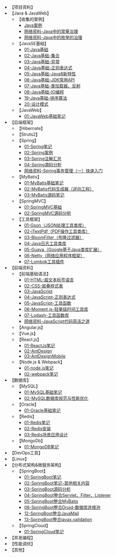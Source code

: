 * 【项目资料】
* 【Java & JavaWeb】
  * 【收集的案例】
    * [Java案例](/01-Java&JavaWeb/00-收集的案例/Java案例)
    * [网络资料-Java中的常量治理](/01-Java&JavaWeb/00-收集的案例/网络资料-Java中的常量治理)
    * [网络资料-Java中的枚举的治理](/01-Java&JavaWeb/00-收集的案例/网络资料-Java中的枚举的治理)
  * 【JavaSE基础】
    * [01-Java基础](/01-Java&JavaWeb/01-JavaSE基础/01-Java基础)
    * [02-Java基础-集合](/01-Java&JavaWeb/01-JavaSE基础/02-Java基础-集合)
    * [03-Java基础-异常](/01-Java&JavaWeb/01-JavaSE基础/03-Java基础-异常)
    * [04-Java基础-正则表达式](/01-Java&JavaWeb/01-JavaSE基础/04-Java基础-正则表达式)
    * [05-Java基础-Java8新特性](/01-Java&JavaWeb/01-JavaSE基础/05-Java基础-Java8新特性)
    * [06-Java基础-JDK常用API](/01-Java&JavaWeb/01-JavaSE基础/06-Java基础-JDK常用API)
    * [07-Java基础-类加载器、反射](/01-Java&JavaWeb/01-JavaSE基础/07-Java基础-类加载器、反射)
    * [08-Java基础-IO编程](/01-Java&JavaWeb/01-JavaSE基础/08-Java基础-IO编程)
    * [19-Java基础-排序算法](/01-Java&JavaWeb/01-JavaSE基础/19-Java基础-排序算法)
    * [20-设计模式](/01-Java&JavaWeb/01-JavaSE基础/20-设计模式)
  * 【JavaWeb】
    * [01-JavaWeb基础笔记](/01-Java&JavaWeb/02-JavaWeb/01-JavaWeb基础笔记)
* 【后端框架】
  * 【Hibernate】
  * 【Struts2】
  * 【Spring】
    * [01-Spring笔记](/02-后端框架/03-Spring/01-Spring笔记)
    * [02-Spring案例](/02-后端框架/03-Spring/02-Spring案例)
    * [03-Spring注解汇总](/02-后端框架/03-Spring/03-Spring注解汇总)
    * [04-Spring源码分析](/02-后端框架/03-Spring/04-Spring源码分析)
    * [网络资料-Spring事务管理（一）快速入门](/02-后端框架/03-Spring/网络资料-Spring事务管理（一）快速入门)
  * 【MyBatis】
    * [01-MyBatis基础笔记](/02-后端框架/04-MyBatis/01-MyBatis基础笔记)
    * [02-MyBatis代码生成器（逆向工程）](/02-后端框架/04-MyBatis/02-MyBatis代码生成器（逆向工程）)
    * [03-MyBatis源码笔记](/02-后端框架/04-MyBatis/03-MyBatis源码笔记)
  * 【SpringMVC】
    * [01-SpringMVC基础](/02-后端框架/05-SpringMVC/01-SpringMVC基础)
    * [02-SpringMVC源码分析](/02-后端框架/05-SpringMVC/02-SpringMVC源码分析)
  * 【工具框架】
    * [01-Gson（JSON处理工具类库）](/02-后端框架/06-工具框架/01-Gson（JSON处理工具类库）)
    * [02-iTextPdf（PDF操作工具类库）](/02-后端框架/06-工具框架/02-iTextPdf（PDF操作工具类库）)
    * [03-BloomFilter（布隆过滤器）](/02-后端框架/06-工具框架/03-BloomFilter（布隆过滤器）)
    * [04-Java日志工具类库](/02-后端框架/06-工具框架/01-04-Java日志工具类库)
    * [05-Guava（Google基于Java类库扩展）](/02-后端框架/06-工具框架/05-Guava（Google基于Java类库扩展）)
    * [06-Netty（网络应用程序框架）](/02-后端框架/06-工具框架/06-Netty（网络应用程序框架）)
    * [07-Lombok工具插件](/02-后端框架/06-工具框架/07-Lombok工具插件)
* 【前端资料】
  * 【前端基础语法】
    * [01-HTML-超文本标签语言](/03-前端资料/01-前端基础语法/01-HTML-超文本标签语言)
    * [02-CSS-层叠样式表](/03-前端资料/01-前端基础语法/02-CSS-层叠样式表)
    * [03-JavaScript](/03-前端资料/01-前端基础语法/03-JavaScript)
    * [04-JavaScript-正则表达式](/03-前端资料/01-前端基础语法/04-JavaScript-正则表达式)
    * [05-JavaScript-工具函数](/03-前端资料/01-前端基础语法/05-JavaScript-工具函数)
    * [06-Moment.js-轻量级时间工具库](/03-前端资料/01-前端基础语法/06-Moment.js-轻量级时间工具库)
    * [07-Lodash-工具函数库](/03-前端资料/01-前端基础语法/07-Lodash-工具函数库)
    * [网络资料-JavaScript代码简洁之道](/03-前端资料/01-前端基础语法/网络资料-JavaScript代码简洁之道)
  * 【Angular.js】
  * 【Vue.js】
  * 【React.js】
    * [01-ReactJs笔记](/03-前端资料/04-React.js/01-ReactJs笔记)
    * [02-AntDesign](/03-前端资料/04-React.js/02-AntDesign)
    * [03-AntDesignMobile](/03-前端资料/04-React.js/03-AntDesignMobile)
  * 【Node.js & Webpack】
    * [01-node.js笔记](/03-前端资料/05-Node.js&Webpack/01-node.js笔记)
    * [02-webpack笔记](/03-前端资料/05-Node.js&Webpack/02-webpack笔记)
* 【数据库】
  * 【MySQL】
    * [01-MySQL基础笔记](/04-数据库/01-MySQL/01-MySQL基础笔记)
    * [02-MySQL数据库规范与性能优化](/04-数据库/01-MySQL/02-MySQL数据库规范与性能优化)
  * 【Oracle】
    * [01-Oracle基础笔记](/04-数据库/02-Oracle/01-Oracle基础笔记)
  * 【Redis】
    * [01-Redis笔记](/04-数据库/03-Redis/01-Redis笔记)
    * [02-Redis安装](/04-数据库/03-Redis/02-Redis安装)
    * [03-Redis场景应用设计](/04-数据库/03-Redis/03-Redis场景应用设计)
  * 【MongoDb】
    * [01-MongoDB笔记](/04-数据库/04-MongoDb/01-MongoDB笔记)
* 【DevOps工具】
* 【Linux】
* 【分布式架构&微服务架构】
  * 【SpringBoot】
    * [01-SpringBoot笔记](/07-分布式架构&微服务架构/01-SpringBoot/01-SpringBoot笔记)
    * [02-SpringBoot笔记-其他相关内容](/07-分布式架构&微服务架构/01-SpringBoot/02-SpringBoot笔记-其他相关内容)
    * [03-SpringBoot源码分析](/07-分布式架构&微服务架构/01-SpringBoot/03-SpringBoot源码分析)
    * [04-SpringBoot整合Servlet、Filter、Listener](/07-分布式架构&微服务架构/01-SpringBoot/04-SpringBoot整合Servlet、Filter、Listener)
    * [05-SpringBoot整合MyBatis](/07-分布式架构&微服务架构/01-SpringBoot/05-SpringBoot整合MyBatis)
    * [06-SpringBoot整合Druid-数据库连接池](/07-分布式架构&微服务架构/01-SpringBoot/06-SpringBoot整合Druid-数据库连接池)
    * [12-SpringBoot整合JavaMail](/07-分布式架构&微服务架构/01-SpringBoot/12-SpringBoot整合JavaMail)
    * [13-SpringBoot整合javax.validation](/07-分布式架构&微服务架构/01-SpringBoot/13-SpringBoot整合javax.validation)
  * 【SpringCloud】
    * [01-SpringCloud笔记](/07-分布式架构&微服务架构/02-SpringCloud/01-SpringCloud笔记)
* 【并发编程】
* 【性能调优】
* 【其他】

